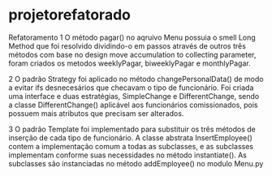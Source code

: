 # projetorefatorado
Refatoramento
   1 O método pagar() no aqruivo Menu possuia o smell Long Method que foi resolvido dividindo-o em passos através de outros três métodos com base no design move accumulation to collecting parameter, foram criados os metodos weeklyPagar, biweeklyPagar e monthlyPagar.
   
   2 O padrão Strategy foi aplicado no método changePersonalData() de modo a evitar ifs desnecesários que checavam o tipo de funcionário. Foi criada uma interface e duas estratégias, SimpleChange e DifferentChange, sendo a classe DifferentChange() aplicável aos funcionários comissionados, pois possuem mais atributos que precisam ser alterados.

   3 O padrão Template foi implementado para substituir os três métodos de inserção de cada tipo de funcionário. A classe abstrata InsertEmployee() contem a implementação comum a todas as subclasses, e as subclasses implementam conforme suas necessidades no método instantiate(). As subclasses são instanciadas no método addEmployee() no modulo Menu.py 
